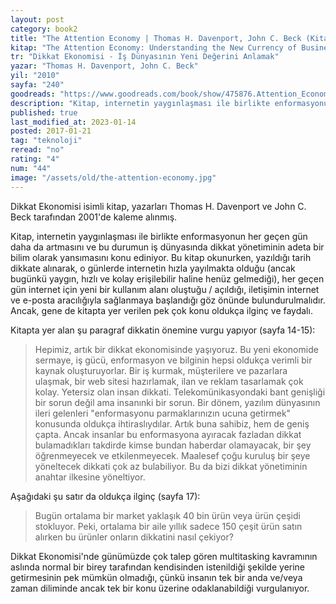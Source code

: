 ```yaml
---
layout: post
category: book2
title: "The Attention Economy | Thomas H. Davenport, John C. Beck (Kitap)"
kitap: "The Attention Economy: Understanding the New Currency of Business"
tr: "Dikkat Ekonomisi - İş Dünyasının Yeni Değerini Anlamak"
yazar: "Thomas H. Davenport, John C. Beck"
yil: "2010"
sayfa: "240"
goodreads: "https://www.goodreads.com/book/show/475876.Attention_Economy"
description: "Kitap, internetin yaygınlaşması ile birlikte enformasyonun her geçen gün daha da artmasını ve bu durumun iş dünyasında dikkat yönetiminin adeta bir bilim olarak yansımasını konu ediniyor."
published: true
last_modified_at: 2023-01-14
posted: 2017-01-21
tag: "teknoloji"
reread: "no"
rating: "4"
num: "44"
image: "/assets/old/the-attention-economy.jpg"
---
```


Dikkat Ekonomisi isimli kitap, yazarları Thomas H. Davenport ve John C. Beck tarafından 2001'de kaleme alınmış.

Kitap, internetin yaygınlaşması ile birlikte enformasyonun her geçen gün daha da artmasını ve bu durumun iş dünyasında dikkat yönetiminin adeta bir bilim olarak yansımasını konu ediniyor. Bu kitap okunurken, yazıldığı tarih dikkate alınarak, o günlerde internetin hızla yayılmakta olduğu (ancak bugünkü yaygın, hızlı ve kolay erişilebilir haline henüz gelmediği), her geçen gün internet için yeni bir kullanım alanı oluştuğu / açıldığı, iletişimin internet ve e-posta aracılığıyla sağlanmaya başlandığı göz önünde bulundurulmalıdır. Ancak, gene de kitapta yer verilen pek çok konu oldukça ilginç ve faydalı.

Kitapta yer alan şu paragraf dikkatin önemine vurgu yapıyor (sayfa 14-15):

> Hepimiz, artık bir dikkat ekonomisinde yaşıyoruz. Bu yeni ekonomide sermaye, iş gücü, enformasyon ve bilginin hepsi oldukça verimli bir kaynak oluşturuyorlar. Bir iş kurmak, müşterilere ve pazarlara ulaşmak, bir web sitesi hazırlamak, ilan ve reklam tasarlamak çok kolay. Yetersiz olan insan dikkati. Telekomünikasyondaki bant genişliği bir sorun değil ama insanınki bir sorun. Bir dönem, yazılım dünyasının ileri gelenleri "enformasyonu parmaklarınızın ucuna getirmek" konusunda oldukça ihtiraslıydılar. Artık buna sahibiz, hem de geniş çapta. Ancak insanlar bu enformasyona ayıracak fazladan dikkat bulamadıkları takdirde kimse bundan haberdar olamayacak, bir şey öğrenmeyecek ve etkilenmeyecek. Maalesef çoğu kuruluş bir şeye yöneltecek dikkati çok az bulabiliyor. Bu da bizi dikkat yönetiminin anahtar ilkesine yöneltiyor.

Aşağıdaki şu satır da oldukça ilginç (sayfa 17):

> Bugün ortalama bir market yaklaşık 40 bin ürün veya ürün çeşidi stokluyor. Peki, ortalama bir aile yıllık sadece 150 çeşit ürün satın alırken bu ürünler onların dikkatini nasıl çekiyor?

Dikkat Ekonomisi'nde günümüzde çok talep gören multitasking kavramının aslında normal bir birey tarafından kendisinden istenildiği şekilde yerine getirmesinin pek mümkün olmadığı, çünkü insanın tek bir anda ve/veya zaman diliminde ancak tek bir konu üzerine odaklanabildiği vurgulanıyor.
